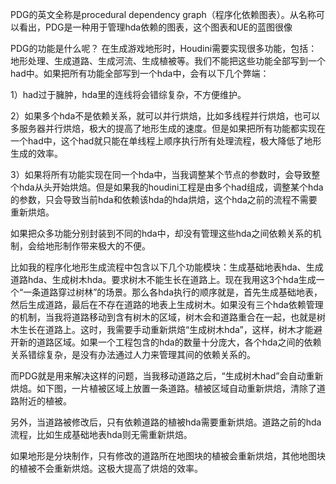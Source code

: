 PDG的英文全称是procedural dependency graph（程序化依赖图表）。从名称可以看出，PDG是一种用于管理hda依赖的图表，这个图表和UE的蓝图很像

PDG的功能是什么呢？ 在生成游戏地形时，Houdini需要实现很多功能，包括：地形处理、生成道路、生成河流、生成植被等。我们不能把这些功能全部写到一个had中。如果把所有功能全部写到一个hda中，会有以下几个弊端：

1）had过于臃肿，hda里的连线将会错综复杂，不方便维护。

2）如果多个hda不是依赖关系，就可以并行烘焙，比如多线程并行烘焙，也可以多服务器并行烘焙，极大的提高了地形生成的速度。但是如果把所有功能都实现在一个had中，这个had就只能在单线程上顺序执行所有处理流程，极大降低了地形生成的效率。

3）如果将所有功能实现在同一个hda中，当我调整某个节点的参数时，会导致整个hda从头开始烘焙。但是如果我的houdini工程是由多个had组成，调整某个hda的参数，只会导致当前hda和依赖该hda的hda烘焙，这个hda之前的流程不需要重新烘焙。

如果把众多功能分别封装到不同的hda中，却没有管理这些hda之间依赖关系的机制，会给地形制作带来极大的不便。

比如我的程序化地形生成流程中包含以下几个功能模块：生成基础地表hda、生成道路hda、生成树木hda。要求树木不能生长在道路上。现在我用这3个hda生成一个“一条道路穿过树林”的场景。那么各hda执行的顺序就是，首先生成基础地表，然后生成道路，最后在不存在道路的地表上生成树木。如果没有三个hda依赖管理的机制，当我将道路移动到含有树木的区域，树木会和道路重合在一起，也就是树木生长在道路上。这时，我需要手动重新烘焙“生成树木hda”，这样，树木才能避开新的道路区域。如果一个工程包含的hda的数量十分庞大，各个hda之间的依赖关系错综复杂，是没有办法通过人力来管理其间的依赖关系的。

而PDG就是用来解决这样的问题，当我移动道路之后，“生成树木had”会自动重新烘焙。如下图，一片植被区域上放置一条道路。植被区域自动重新烘焙，清除了道路附近的植被。

另外，当道路被修改后，只有依赖道路的植被hda需要重新烘焙。道路之前的hda流程，比如生成基础地表hda则无需重新烘焙。

如果地形是分块制作，只有修改的道路所在地图块的植被会重新烘焙，其他地图块的植被不会重新烘焙。这极大提高了烘焙的效率。